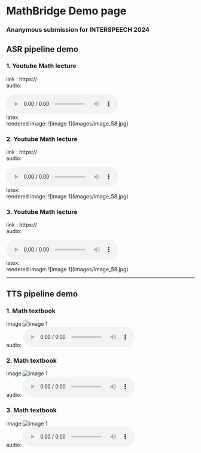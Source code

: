 # MathBridge Demo page
### Ananymous submission for INTERSPEECH 2024
## ASR pipeline demo

### 1. Youtube Math lecture
link : https:// <br/>
audio:

<audio controls>
  <source src="audios/audio_output_0.wav" type="audio/mpeg">
  Your browser does not support the audio element.
</audio>


<br/>
latex:<br/>
rendered image:
![image 1](images/image_58.jpg)

### 2. Youtube Math lecture
link : https:// <br/>
audio:

<audio controls>
  <source src="audios/audio_output_0.wav" type="audio/mpeg">
  Your browser does not support the audio element.
</audio>


<br/>
latex:<br/>
rendered image:
![image 1](images/image_58.jpg)


### 3. Youtube Math lecture
link : https:// <br/>
audio:

<audio controls>
  <source src="audios/audio_output_0.wav" type="audio/mpeg">
  Your browser does not support the audio element.
</audio>


<br/>
latex:<br/>
rendered image:
![image 1](images/image_58.jpg)

* * *
## TTS pipeline demo

### 1. Math textbook
image:![image 1](images/image_58.jpg)<br/>
audio:
<audio controls>
  <source src="audios/audio_output_0.wav" type="audio/mpeg">
  Your browser does not support the audio element.
</audio>
<br/>

### 2. Math textbook
image:![image 1](images/image_58.jpg)<br/>
audio:
<audio controls>
  <source src="audios/audio_output_0.wav" type="audio/mpeg">
  Your browser does not support the audio element.
</audio>
<br/>

### 3. Math textbook
image:![image 1](images/image_58.jpg)<br/>
audio:
<audio controls>
  <source src="audios/audio_output_0.wav" type="audio/mpeg">
  Your browser does not support the audio element.
</audio>
<br/>
